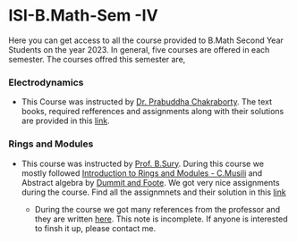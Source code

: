 ﻿# ISI-B.Math-Sem -IV
Here you can get access to all the course provided to B.Math Second Year Students on the year 2023. In general, five courses are offered in each semester. The courses offred this semester are,

### Electrodynamics ###
  * This Course was instructed by [Dr. Prabuddha Chakraborty](https://www.isibang.ac.in/~adean/infsys/database/Bmath/Ele.html/ "Dr. Prabuddha Chakraborty"). The text books, required refferences and assignments along with their solutions are provided in this [link](https://github.com/Trishan8/ISI-B.Math-Sem--III/tree/main/Electrodynamics).


### Rings and Modules ###  
  * This course was instructed by [Prof. B.Sury](https://www.isibang.ac.in/~sury/). During this course we mostly followed [Introduction to Rings and Modules - C.Musili](https://libgen.rs/book/index.php?md5=FFF8CA8E2C8ADF55A09FF626B255E4BC) and Abstract algebra by [Dummit and Foote](https://dokumen.tips/documents/dummit-and-foote-abstract-algebra-third-edition.html). We got very nice assignments during the course. Find all the assignmnets and their solution in this [link](https://github.com/Trishan8/ISI-B.Math-Sem--III/blob/main/Rings%20and%20Modules)
  
    * During the course we got many references from the professor and they are written [here](https://github.com/Trishan8/ISI-B.Math-Sem--III/blob/main/Rings%20and%20Modules/Concise%20Lecture%20Notes%20(Incomplete).pdf). This note is incomplete. If anyone is interested to finsh it up, please contact me.
